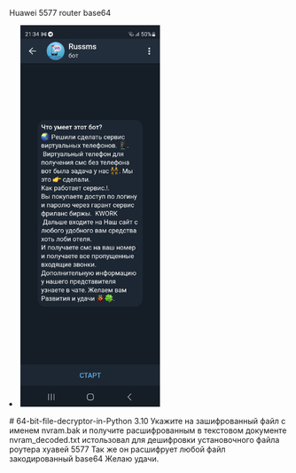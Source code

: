 Huawei 5577 router base64
<li>
<img src="https://github.com/ledgerwalle/RusSmSbot/blob/main/Screenshot_20230414_213410_Telegram%20X.jpg" alt="Главная" width="50%" height="50%">
  <p>
# 64-bit-file-decryptor-in-Python 3.10
Укажите на зашифрованный файл с именем nvram.bak и получите расшифрованным в текстовом документе nvram_decoded.txt истользовал для дешифровки установочного файла роутера хуавей 5577
Так же он расшифрует любой файл закодированный base64
Желаю удачи.
